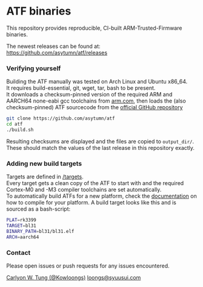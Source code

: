 # ATF binaries
This repository provides reproducible, CI-built ARM-Trusted-Firmware binaries.

The newest releases can be found at: 
https://github.com/asytumn/atf/releases

### Verifying yourself
Building the ATF manually was tested on Arch Linux and Ubuntu x86_64.   
It requires build-essential, git, wget, tar, bash to be present.   
It downloads a checksum-pinned version of the required ARM and AARCH64 none-eabi gcc toolchains from [arm.com](https://developer.arm.com/tools-and-software/open-source-software/developer-tools/gnu-toolchain/gnu-a/downloads), then loads the (also checksum-pinned) ATF sourcecode from the [official GitHub repository](https://github.com/ARM-software/arm-trusted-firmware)

```bash
git clone https://github.com/asytumn/atf
cd atf
./build.sh
```
Resulting checksums are displayed and the files are copied to `output_dir/`.   
These should match the values of the last release in this repository exactly. 

### Adding new build targets
Targets are defined in [/targets](https://github.com/asytumn/atf/tree/main/targets).  
Every target gets a clean copy of the ATF to start with and the required Cortex-M0 and -M3 compiler toolchains are set automatically.  
To automatically build ATFs for a new platform, check the [documentation](https://trustedfirmware-a.readthedocs.io/en/latest/plat/index.html) on how to compile for your platform.
A build target looks like this and is sourced as a bash-script:
```bash
PLAT=rk3399
TARGET=bl31
BINARY_PATH=bl31/bl31.elf
ARCH=aarch64
```

### Contact
Please open issues or push requests for any issues encountered.  

[Carlyon W. Tung (@Kowloongs)](https://www.asytumn.com/) <loongs@syuusui.com>

